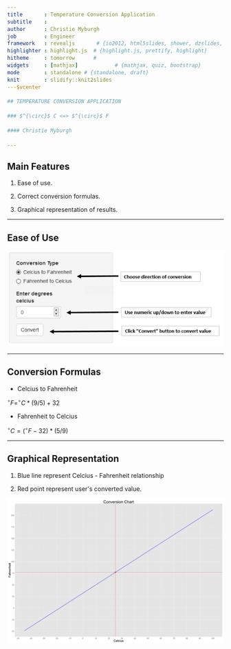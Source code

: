 ```yaml
---
title       : Temperature Conversion Application
subtitle    : 
author      : Christie Myburgh
job         : Engineer
framework   : revealjs       # {io2012, html5slides, shower, dzslides, ...}
highlighter : highlight.js  # {highlight.js, prettify, highlight}
hitheme     : tomorrow      # 
widgets     : [mathjax]            # {mathjax, quiz, bootstrap}
mode        : standalone # {standalone, draft}
knit        : slidify::knit2slides
---$vcenter

## TEMPERATURE CONVERSION APPLICATION

### $^{\circ}$ C <=> $^{\circ}$ F 

#### Christie Myburgh

--- 
```


## Main Features

1. Ease of use.
  
2.  Correct conversion formulas.

3. Graphical representation of results.

--- 

## Ease of Use

![](input.PNG)

---

## Conversion Formulas

* Celcius to Fahrenheit

$^{\circ} F = ^{\circ} C * (9/5) + 32$

* Fahrenheit to Celcius

$^{\circ} C = (^{\circ} F  - 32) * (5/9)$

--- 

## Graphical Representation

1. Blue line represent Celcius - Fahrenheit relationship

2. Red point represent user's converted value.

![plot of chunk example_plot](assets/fig/example_plot-1.png) 

